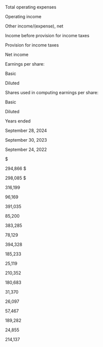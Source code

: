 Total operating expenses

Operating income

Other income/(expense), net

Income before provision for income taxes

Provision for income taxes

Net income

Earnings per share:

Basic

Diluted

Shares used in computing earnings per share:

Basic

Diluted

Years ended

September 28,
2024

September 30,
2023

September 24,
2022

$

294,866  $

298,085  $

316,199

96,169

391,035

85,200

383,285

78,129

394,328

185,233

25,119

210,352

180,683

31,370

26,097

57,467

189,282

24,855

214,137